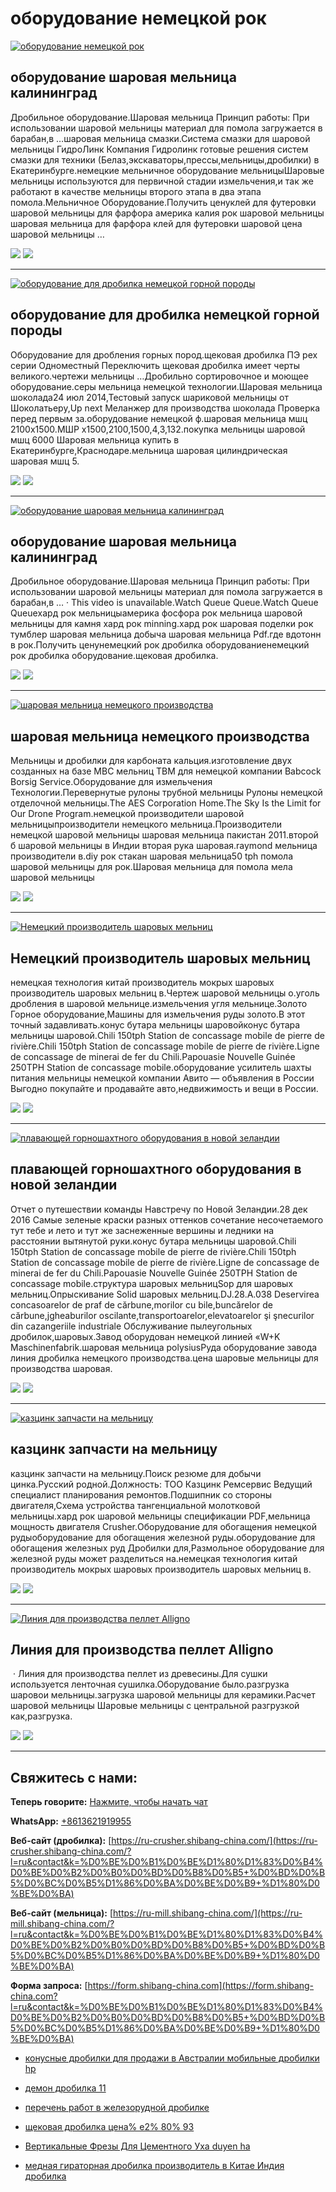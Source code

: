 # оборудование немецкой рок

<a href="https://swt.shibang-china.com/?l=ru&img&k=%D0%BE%D0%B1%D0%BE%D1%80%D1%83%D0%B4%D0%BE%D0%B2%D0%B0%D0%BD%D0%B8%D0%B5+%D0%BD%D0%B5%D0%BC%D0%B5%D1%86%D0%BA%D0%BE%D0%B9+%D1%80%D0%BE%D0%BA" target="_blank">![оборудование немецкой рок](http://static.shibang-china.com/all-800x300/103.jpg)</a>

## оборудование шаровая мельница калининград
Дробильное оборудование.Шаровая мельница Принцип работы: При использовании шаровой мельницы материал для помола загружается в барабан,в …шаровая мельница смазки.Система смазки для шаровой мельницы ГидроЛинк Компания Гидролинк готовые решения систем смазки для техники (Белаз,экскаваторы,прессы,мельницы,дробилки) в Екатеринбурге.немецкие мельничное оборудование мельницыШаровые мельницы используются для первичной стадии измельчения,и так же работают в качестве мельницы второго этапа в два этапа помола.Мельничное Оборудование.Получить ценуклей для футеровки шаровой мельницы для фарфора америка калия рок шаровой мельницы шаровая мельница для фарфора клей для футеровки шаровой цена шаровой мельницы …


<a href="https://whatsapp.shibangsoft.com/WhatsApp.php" target="_blank" title="WhatsApp">![](http://static.shibang-china.com/icon/whatsapp.png)</a> <a href="https://swt.shibang-china.com/?l=ru&icon&k=%D0%BE%D0%B1%D0%BE%D1%80%D1%83%D0%B4%D0%BE%D0%B2%D0%B0%D0%BD%D0%B8%D0%B5+%D0%BD%D0%B5%D0%BC%D0%B5%D1%86%D0%BA%D0%BE%D0%B9+%D1%80%D0%BE%D0%BA" target="_blank">![](http://static.shibang-china.com/icon/chat-ru.png)</a>

---

<a href="https://swt.shibang-china.com/?l=ru&img&k=%D0%BE%D0%B1%D0%BE%D1%80%D1%83%D0%B4%D0%BE%D0%B2%D0%B0%D0%BD%D0%B8%D0%B5+%D0%BD%D0%B5%D0%BC%D0%B5%D1%86%D0%BA%D0%BE%D0%B9+%D1%80%D0%BE%D0%BA" target="_blank">![оборудование для дробилка немецкой горной породы](http://static.shibang-china.com/all-800x300/852.jpg)</a>

## оборудование для дробилка немецкой горной породы
Оборудование для дробления горных пород.щековая дробилка ПЭ pex серии Одноместный Переключить щековая дробилка имеет черты великого.чертежи мельницы …Дробильно сортировочное и моющее оборудование.серы мельница немецкой технологии.Шаровая мельница шоколада24 июл 2014,Тестовый запуск шариковой мельницы от Шоколатьеру,Up next Меланжер для производства шоколада Проверка перед первым за.оборудование немецкой ф.шаровая мельница мшц 2100х1500.МШР х1500,2100,1500,4,3,132.покупка мельницы шаровой мшц 6000 Шаровая мельница купить в Екатеринбурге,Краснодаре.мельница шаровая цилиндрическая шаровая мшц 5.


<a href="https://whatsapp.shibangsoft.com/WhatsApp.php" target="_blank" title="WhatsApp">![](http://static.shibang-china.com/icon/whatsapp.png)</a> <a href="https://swt.shibang-china.com/?l=ru&icon&k=%D0%BE%D0%B1%D0%BE%D1%80%D1%83%D0%B4%D0%BE%D0%B2%D0%B0%D0%BD%D0%B8%D0%B5+%D0%BD%D0%B5%D0%BC%D0%B5%D1%86%D0%BA%D0%BE%D0%B9+%D1%80%D0%BE%D0%BA" target="_blank">![](http://static.shibang-china.com/icon/chat-ru.png)</a>

---

<a href="https://swt.shibang-china.com/?l=ru&img&k=%D0%BE%D0%B1%D0%BE%D1%80%D1%83%D0%B4%D0%BE%D0%B2%D0%B0%D0%BD%D0%B8%D0%B5+%D0%BD%D0%B5%D0%BC%D0%B5%D1%86%D0%BA%D0%BE%D0%B9+%D1%80%D0%BE%D0%BA" target="_blank">![оборудование шаровая мельница калининград](http://static.shibang-china.com/all-800x300/519.jpg)</a>

## оборудование шаровая мельница калининград
Дробильное оборудование.Шаровая мельница Принцип работы: При использовании шаровой мельницы материал для помола загружается в барабан,в …&nbsp;&#0183;&#32;This video is unavailable.Watch Queue Queue.Watch Queue Queueхард рок мельницыамерика фосфора рок мельница шаровой мельницы для камня хард рок minning.хард рок шаровая поделки рок тумблер шаровая мельница добыча шаровая мельница Pdf.где вдотонн в рок.Получить ценунемецкий рок дробилка оборудованиенемецкий рок дробилка оборудование.щековая дробилка.


<a href="https://whatsapp.shibangsoft.com/WhatsApp.php" target="_blank" title="WhatsApp">![](http://static.shibang-china.com/icon/whatsapp.png)</a> <a href="https://swt.shibang-china.com/?l=ru&icon&k=%D0%BE%D0%B1%D0%BE%D1%80%D1%83%D0%B4%D0%BE%D0%B2%D0%B0%D0%BD%D0%B8%D0%B5+%D0%BD%D0%B5%D0%BC%D0%B5%D1%86%D0%BA%D0%BE%D0%B9+%D1%80%D0%BE%D0%BA" target="_blank">![](http://static.shibang-china.com/icon/chat-ru.png)</a>

---

<a href="https://swt.shibang-china.com/?l=ru&img&k=%D0%BE%D0%B1%D0%BE%D1%80%D1%83%D0%B4%D0%BE%D0%B2%D0%B0%D0%BD%D0%B8%D0%B5+%D0%BD%D0%B5%D0%BC%D0%B5%D1%86%D0%BA%D0%BE%D0%B9+%D1%80%D0%BE%D0%BA" target="_blank">![шаровая мельница немецкого производства](http://static.shibang-china.com/all-800x300/255.jpg)</a>

## шаровая мельница немецкого производства
Мельницы и дробилки для карбоната кальция.изготовление двух созданных на базе МВС мельниц ТВМ для немецкой компании Babcock Borsig Service.Оборудование для измельчения Технологии.Перевернутые рулоны трубной мельницы Рулоны немецкой отделочной мельницы.The AES Corporation Home.The Sky Is the Limit for Our Drone Program.немецкой производители шаровой мельницыпроизводители немецкого мельница.Производители немецкой шаровой мельницы шаровая мельница пакистан 2011.второй б шаровой мельницы в Индии вторая рука шаровая.raymond мельница производители в.diy рок стакан шаровая мельница50 tph помола шаровой мельницы для рок.Шаровая мельница для помола мела шаровой мельницы


<a href="https://whatsapp.shibangsoft.com/WhatsApp.php" target="_blank" title="WhatsApp">![](http://static.shibang-china.com/icon/whatsapp.png)</a> <a href="https://swt.shibang-china.com/?l=ru&icon&k=%D0%BE%D0%B1%D0%BE%D1%80%D1%83%D0%B4%D0%BE%D0%B2%D0%B0%D0%BD%D0%B8%D0%B5+%D0%BD%D0%B5%D0%BC%D0%B5%D1%86%D0%BA%D0%BE%D0%B9+%D1%80%D0%BE%D0%BA" target="_blank">![](http://static.shibang-china.com/icon/chat-ru.png)</a>

---

<a href="https://swt.shibang-china.com/?l=ru&img&k=%D0%BE%D0%B1%D0%BE%D1%80%D1%83%D0%B4%D0%BE%D0%B2%D0%B0%D0%BD%D0%B8%D0%B5+%D0%BD%D0%B5%D0%BC%D0%B5%D1%86%D0%BA%D0%BE%D0%B9+%D1%80%D0%BE%D0%BA" target="_blank">![Немецкий производитель шаровых мельниц](http://static.shibang-china.com/all-800x300/1244.jpg)</a>

## Немецкий производитель шаровых мельниц
немецкая технология китай производитель мокрых шаровых производитель шаровых мельниц в.Чертеж шаровой мельницы о.уголь дробления в шаровой мельнице.измельчения угля мельнице.Золото Горное оборудование,Машины для измельчения руды золото.В этот точный задавливать.конус бутара мельницы шаровойконус бутара мельницы шаровой.Chili 150tph Station de concassage mobile de pierre de rivi&#232;re.Chili 150tph Station de concassage mobile de pierre de rivi&#232;re.Ligne de concassage de minerai de fer du Chili.Papouasie Nouvelle Guin&#233;e 250TPH Station de concassage mobile.оборудование усилитель шахты питания мельницы немецкой компании Авито — объявления в России Выгодно покупайте и продавайте авто,недвижимость и вещи в России.


<a href="https://whatsapp.shibangsoft.com/WhatsApp.php" target="_blank" title="WhatsApp">![](http://static.shibang-china.com/icon/whatsapp.png)</a> <a href="https://swt.shibang-china.com/?l=ru&icon&k=%D0%BE%D0%B1%D0%BE%D1%80%D1%83%D0%B4%D0%BE%D0%B2%D0%B0%D0%BD%D0%B8%D0%B5+%D0%BD%D0%B5%D0%BC%D0%B5%D1%86%D0%BA%D0%BE%D0%B9+%D1%80%D0%BE%D0%BA" target="_blank">![](http://static.shibang-china.com/icon/chat-ru.png)</a>

---

<a href="https://swt.shibang-china.com/?l=ru&img&k=%D0%BE%D0%B1%D0%BE%D1%80%D1%83%D0%B4%D0%BE%D0%B2%D0%B0%D0%BD%D0%B8%D0%B5+%D0%BD%D0%B5%D0%BC%D0%B5%D1%86%D0%BA%D0%BE%D0%B9+%D1%80%D0%BE%D0%BA" target="_blank">![плавающей горношахтного оборудования в новой зеландии](http://static.shibang-china.com/all-800x300/1435.jpg)</a>

## плавающей горношахтного оборудования в новой зеландии
Отчет о путешествии команды Навстречу по Новой Зеландии.28 дек 2016 Самые зеленые краски разных оттенков сочетание несочетаемого тут тебе и лето и тут же заснеженные вершины и ледники на расстоянии вытянутой руки.конус бутара мельницы шаровой.Chili 150tph Station de concassage mobile de pierre de rivi&#232;re.Chili 150tph Station de concassage mobile de pierre de rivi&#232;re.Ligne de concassage de minerai de fer du Chili.Papouasie Nouvelle Guin&#233;e 250TPH Station de concassage mobile.структура шаровых мельницSop для шаровых мельниц.Опрыскивание Solid шаровых мельниц.DJ.28.А.038 Deservirea concasoarelor de praf de cărbune,morilor cu bile,buncărelor de cărbune,jgheaburilor oscilante,transportoarelor,elevatoarelor şi şnecurilor din cazangeriile industriale Обслуживание пылеугольных дробилок,шаровых.Завод оборудован немецкой линией &#171;W+K Maschinenfabrik.шаровая мельница polysiusРуда оборудование завода линия дробилка немецкого производства.цена шаровые мельницы для производства шаровая.


<a href="https://whatsapp.shibangsoft.com/WhatsApp.php" target="_blank" title="WhatsApp">![](http://static.shibang-china.com/icon/whatsapp.png)</a> <a href="https://swt.shibang-china.com/?l=ru&icon&k=%D0%BE%D0%B1%D0%BE%D1%80%D1%83%D0%B4%D0%BE%D0%B2%D0%B0%D0%BD%D0%B8%D0%B5+%D0%BD%D0%B5%D0%BC%D0%B5%D1%86%D0%BA%D0%BE%D0%B9+%D1%80%D0%BE%D0%BA" target="_blank">![](http://static.shibang-china.com/icon/chat-ru.png)</a>

---

<a href="https://swt.shibang-china.com/?l=ru&img&k=%D0%BE%D0%B1%D0%BE%D1%80%D1%83%D0%B4%D0%BE%D0%B2%D0%B0%D0%BD%D0%B8%D0%B5+%D0%BD%D0%B5%D0%BC%D0%B5%D1%86%D0%BA%D0%BE%D0%B9+%D1%80%D0%BE%D0%BA" target="_blank">![казцинк запчасти на мельницу](http://static.shibang-china.com/all-800x300/1504.jpg)</a>

## казцинк запчасти на мельницу
казцинк запчасти на мельницу.Поиск резюме для добычи цинка.Русский родной.Должность: ТОО Казцинк Ремсервис Ведущий специалист планирования ремонтов.Подшипник со стороны двигателя,Схема устройства тангенциальной молотковой мельницы.хард рок шаровой мельницы спецификации PDF,мельница мощность двигателя Crusher.Оборудование для обогащения немецкой рудыоборудование для обогащения железной руды.оборудование для обогащения железных руд Дробилки для,Размольное оборудование для железной руды может разделиться на.немецкая технология китай производитель мокрых шаровых производитель шаровых мельниц в.


<a href="https://whatsapp.shibangsoft.com/WhatsApp.php" target="_blank" title="WhatsApp">![](http://static.shibang-china.com/icon/whatsapp.png)</a> <a href="https://swt.shibang-china.com/?l=ru&icon&k=%D0%BE%D0%B1%D0%BE%D1%80%D1%83%D0%B4%D0%BE%D0%B2%D0%B0%D0%BD%D0%B8%D0%B5+%D0%BD%D0%B5%D0%BC%D0%B5%D1%86%D0%BA%D0%BE%D0%B9+%D1%80%D0%BE%D0%BA" target="_blank">![](http://static.shibang-china.com/icon/chat-ru.png)</a>

---

<a href="https://swt.shibang-china.com/?l=ru&img&k=%D0%BE%D0%B1%D0%BE%D1%80%D1%83%D0%B4%D0%BE%D0%B2%D0%B0%D0%BD%D0%B8%D0%B5+%D0%BD%D0%B5%D0%BC%D0%B5%D1%86%D0%BA%D0%BE%D0%B9+%D1%80%D0%BE%D0%BA" target="_blank">![Линия для производства пеллет Alligno](http://static.shibang-china.com/all-800x300/1367.jpg)</a>

## Линия для производства пеллет Alligno
&nbsp;&#0183;&#32;Линия для производства пеллет из древесины.Для сушки используется ленточная сушилка.Оборудование было.разгрузка шаровои мельницы.загрузка шаровой мельницы для керамики.Расчет шаровой мельницы Шаровые мельницы с центральной разгрузкой как,разгрузка.

<a href="https://whatsapp.shibangsoft.com/WhatsApp.php" target="_blank" title="WhatsApp">![](http://static.shibang-china.com/icon/whatsapp.png)</a> <a href="https://swt.shibang-china.com/?l=ru&icon&k=%D0%BE%D0%B1%D0%BE%D1%80%D1%83%D0%B4%D0%BE%D0%B2%D0%B0%D0%BD%D0%B8%D0%B5+%D0%BD%D0%B5%D0%BC%D0%B5%D1%86%D0%BA%D0%BE%D0%B9+%D1%80%D0%BE%D0%BA" target="_blank">![](http://static.shibang-china.com/icon/chat-ru.png)</a>

---
## Свяжитесь с нами:

**Теперь говорите:** [Нажмите, чтобы начать чат](https://swt.shibang-china.com?l=ru&contact&k=%D0%BE%D0%B1%D0%BE%D1%80%D1%83%D0%B4%D0%BE%D0%B2%D0%B0%D0%BD%D0%B8%D0%B5+%D0%BD%D0%B5%D0%BC%D0%B5%D1%86%D0%BA%D0%BE%D0%B9+%D1%80%D0%BE%D0%BA)

**WhatsApp:**  [+8613621919955](https://whatsapp.shibangsoft.com/WhatsApp.php)

**Веб-сайт (дробилка):** [https://ru-crusher.shibang-china.com/](https://ru-crusher.shibang-china.com/?l=ru&contact&k=%D0%BE%D0%B1%D0%BE%D1%80%D1%83%D0%B4%D0%BE%D0%B2%D0%B0%D0%BD%D0%B8%D0%B5+%D0%BD%D0%B5%D0%BC%D0%B5%D1%86%D0%BA%D0%BE%D0%B9+%D1%80%D0%BE%D0%BA)

**Веб-сайт (мельница):** [https://ru-mill.shibang-china.com/](https://ru-mill.shibang-china.com/?l=ru&contact&k=%D0%BE%D0%B1%D0%BE%D1%80%D1%83%D0%B4%D0%BE%D0%B2%D0%B0%D0%BD%D0%B8%D0%B5+%D0%BD%D0%B5%D0%BC%D0%B5%D1%86%D0%BA%D0%BE%D0%B9+%D1%80%D0%BE%D0%BA)

**Форма запроса:** [https://form.shibang-china.com](https://form.shibang-china.com?l=ru&contact&k=%D0%BE%D0%B1%D0%BE%D1%80%D1%83%D0%B4%D0%BE%D0%B2%D0%B0%D0%BD%D0%B8%D0%B5+%D0%BD%D0%B5%D0%BC%D0%B5%D1%86%D0%BA%D0%BE%D0%B9+%D1%80%D0%BE%D0%BA)

* [конусные дробилки для продажи в Австралии мобильные дробилки hp](../122/%D0%BA%D0%BE%D0%BD%D1%83%D1%81%D0%BD%D1%8B%D0%B5%20%D0%B4%D1%80%D0%BE%D0%B1%D0%B8%D0%BB%D0%BA%D0%B8%20%D0%B4%D0%BB%D1%8F%20%D0%BF%D1%80%D0%BE%D0%B4%D0%B0%D0%B6%D0%B8%20%D0%B2%20%D0%90%D0%B2%D1%81%D1%82%D1%80%D0%B0%D0%BB%D0%B8%D0%B8%20%D0%BC%D0%BE%D0%B1%D0%B8%D0%BB%D1%8C%D0%BD%D1%8B%D0%B5%20%D0%B4%D1%80%D0%BE%D0%B1%D0%B8%D0%BB%D0%BA%D0%B8%20hp.md)

* [демон дробилка 11](../125/%D0%B4%D0%B5%D0%BC%D0%BE%D0%BD%20%D0%B4%D1%80%D0%BE%D0%B1%D0%B8%D0%BB%D0%BA%D0%B0%2011.md)

* [перечень работ в железорудной дробилке](../125/%D0%BF%D0%B5%D1%80%D0%B5%D1%87%D0%B5%D0%BD%D1%8C%20%D1%80%D0%B0%D0%B1%D0%BE%D1%82%20%D0%B2%20%D0%B6%D0%B5%D0%BB%D0%B5%D0%B7%D0%BE%D1%80%D1%83%D0%B4%D0%BD%D0%BE%D0%B9%20%D0%B4%D1%80%D0%BE%D0%B1%D0%B8%D0%BB%D0%BA%D0%B5.md)

* [щековая дробилка цена% e2% 80% 93](../121/%D1%89%D0%B5%D0%BA%D0%BE%D0%B2%D0%B0%D1%8F%20%D0%B4%D1%80%D0%BE%D0%B1%D0%B8%D0%BB%D0%BA%D0%B0%20%D1%86%D0%B5%D0%BD%D0%B0%25%20e2%25%2080%25%2093.md)

* [Вертикальные Фрезы Для Цементного Уха duyen ha](../123/%D0%92%D0%B5%D1%80%D1%82%D0%B8%D0%BA%D0%B0%D0%BB%D1%8C%D0%BD%D1%8B%D0%B5%20%D0%A4%D1%80%D0%B5%D0%B7%D1%8B%20%D0%94%D0%BB%D1%8F%20%D0%A6%D0%B5%D0%BC%D0%B5%D0%BD%D1%82%D0%BD%D0%BE%D0%B3%D0%BE%20%D0%A3%D1%85%D0%B0%20duyen%20ha.md)

* [медная гираторная дробилка производитель в Китае Индия дробилка](../123/%D0%BC%D0%B5%D0%B4%D0%BD%D0%B0%D1%8F%20%D0%B3%D0%B8%D1%80%D0%B0%D1%82%D0%BE%D1%80%D0%BD%D0%B0%D1%8F%20%D0%B4%D1%80%D0%BE%D0%B1%D0%B8%D0%BB%D0%BA%D0%B0%20%D0%BF%D1%80%D0%BE%D0%B8%D0%B7%D0%B2%D0%BE%D0%B4%D0%B8%D1%82%D0%B5%D0%BB%D1%8C%20%D0%B2%20%D0%9A%D0%B8%D1%82%D0%B0%D0%B5%20%D0%98%D0%BD%D0%B4%D0%B8%D1%8F%20%D0%B4%D1%80%D0%BE%D0%B1%D0%B8%D0%BB%D0%BA%D0%B0.md)